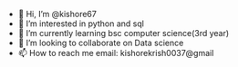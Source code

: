 - 👋 Hi, I’m @kishore67
- 👀 I’m interested in python and sql
- 🌱 I’m currently learning bsc computer science(3rd year)
- 💞️ I’m looking to collaborate on Data science
- 📫 How to reach me email: kishorekrish0037@gmail

<!---
kishore67/kishore67 is a ✨ special ✨ repository because its `README.md` (this file) appears on your GitHub profile.
You can click the Preview link to take a look at your changes.
--->
